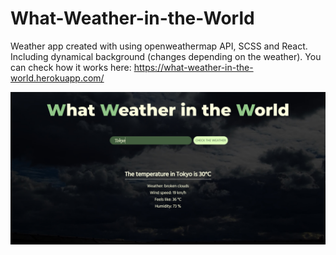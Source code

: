 # What-Weather-in-the-World

Weather app created with using openweathermap API, SCSS and React. Including dynamical background (changes depending on the weather).
You can check how it works here: https://what-weather-in-the-world.herokuapp.com/

<img src='weather preview.jpg' alt='preview' />
